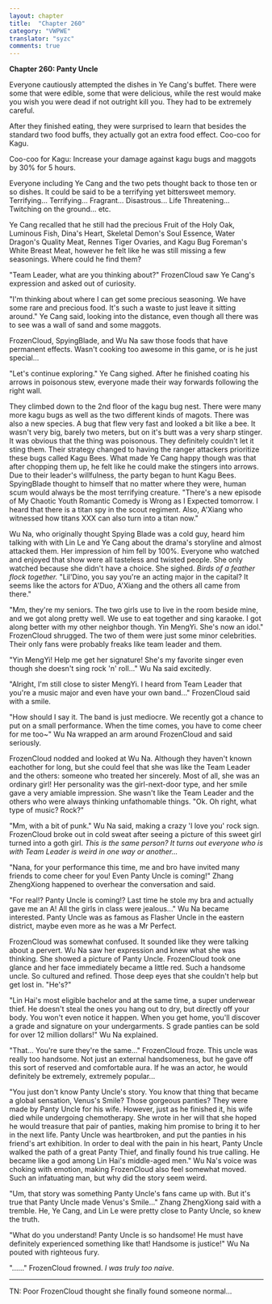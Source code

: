 ```yaml
---
layout: chapter
title:  "Chapter 260"
category: "VWPWE"
translator: "syzc"
comments: true
---
```


**Chapter 260: Panty Uncle**

Everyone cautiously attempted the dishes in Ye Cang's buffet. There were some that were edible, some that were delicious, while the rest would make you wish you were dead if not outright kill you. They had to be extremely careful.

After they finished eating, they were surprised to learn that besides the standard two food buffs, they actually got an extra food effect. Coo-coo for Kagu.

Coo-coo for Kagu: Increase your damage against kagu bugs and maggots by 30% for 5 hours.

Everyone including Ye Cang and the two pets thought back to those ten or so dishes. It could be said to be a terrifying yet bittersweet memory. Terrifying... Terrifying... Fragrant... Disastrous... Life Threatening... Twitching on the ground... etc.

Ye Cang recalled that he still had the precious Fruit of the Holy Oak, Luminous Fish, Dina's Heart, Skeletal Demon's Soul Essence, Water Dragon's Quality Meat, Rennes Tiger Ovaries, and Kagu Bug Foreman's White Breast Meat, however he felt like he was still missing a few seasonings. Where could he find them?

"Team Leader, what are you thinking about?" FrozenCloud saw Ye Cang's expression and asked out of curiosity.

"I'm thinking about where I can get some precious seasoning. We have some rare and precious food. It's such a waste to just leave it sitting around." Ye Cang said, looking into the distance, even though all there was to see was a wall of sand and some maggots.

FrozenCloud, SpyingBlade, and Wu Na saw those foods that have permanent effects. Wasn't cooking too awesome in this game, or is he just special...

"Let's continue exploring." Ye Cang sighed. After he finished coating his arrows in poisonous stew, everyone made their way forwards following the right wall.

They climbed down to the 2nd floor of the kagu bug nest. There were many more kagu bugs as well as the two different kinds of magots. There was also a new species. A bug that flew very fast and looked a bit like a bee. It wasn't very big, barely two meters, but on it's butt was a very sharp stinger. It was obvious that the thing was poisonous. They definitely couldn't let it sting them. Their strategy changed to having the ranger attackers prioritize these bugs called Kagu Bees. What made Ye Cang happy though was that after chopping them up, he felt like he could make the stingers into arrows. Due to their leader's willfulness, the party began to hunt Kagu Bees. SpyingBlade thought to himself that no matter where they were, human scum would always be the most terrifying creature. "There's a new episode of My Chaotic Youth Romantic Comedy is Wrong as I Expected tomorrow. I heard that there is a titan spy in the scout regiment. Also, A'Xiang who witnessed how titans XXX can also turn into a titan now."

Wu Na, who originally thought Spying Blade was a cold guy, heard him talking with with Lin Le and Ye Cang about the drama's storyline and almost attacked them. Her impression of him fell by 100%. Everyone who watched and enjoyed that show were all tasteless and twisted people. She only watched because she didn't have a choice. She sighed. *Birds of a feather flock together.* "Lil'Dino, you say you're an acting major in the capital? It seems like the actors for A'Duo, A'Xiang and the others all came from there."

"Mm, they're my seniors. The two girls use to live in the room beside mine, and we got along pretty well. We use to eat together and sing karaoke. I got along better with my other neighbor though. Yin MengYi. She's now an idol." FrozenCloud shrugged. The two of them were just some minor celebrities. Their only fans were probably freaks like team leader and them.

"Yin MengYi! Help me get her signature! She's my favorite singer even though she doesn't sing rock 'n' roll..." Wu Na said excitedly.

"Alright, I'm still close to sister MengYi. I heard from Team Leader that you're a music major and even have your own band..." FrozenCloud said with a smile.

"How should I say it. The band is just mediocre. We recently got a chance to put on a small performance. When the time comes, you have to come cheer for me too~" Wu Na wrapped an arm around FrozenCloud and said seriously.

FrozenCloud nodded and looked at Wu Na. Although they haven't known eachother for long, but she could feel that she was like the Team Leader and the others: someone who treated her sincerely. Most of all, she was an ordinary girl! Her personality was the girl-next-door type, and her smile gave a very amiable impression. She wasn't like the Team Leader and the others who were always thinking unfathomable things. "Ok. Oh right, what type of music? Rock?"

"Mm, with a bit of punk." Wu Na said, making a crazy 'I love you' rock sign. FrozenCloud broke out in cold sweat after seeing a picture of this sweet girl turned into a goth girl. *This is the same person? It turns out everyone who is with Team Leader is weird in one way or another...* 

"Nana, for your performance this time, me and bro have invited many friends to come cheer for you! Even Panty Uncle is coming!" Zhang ZhengXiong happened to overhear the conversation and said.

"For real!? Panty Uncle is coming!? Last time he stole my bra and actually gave me an A! All the girls in class were jealous..." Wu Na became interested. Panty Uncle was as famous as Flasher Uncle in the eastern district, maybe even more as he was a Mr Perfect.

FrozenCloud was somewhat confused. It sounded like they were talking about a pervert. Wu Na saw her expression and knew what she was thinking. She showed a picture of Panty Uncle. FrozenCloud took one glance and her face immediately became a little red. Such a handsome uncle. So cultured and refined. Those deep eyes that she couldn't help but get lost in. "He's?"

"Lin Hai's most eligible bachelor and at the same time, a super underwear thief. He doesn't steal the ones you hang out to dry, but directly off your body. You won't even notice it happen. When you get home, you'll discover a grade and signature on your undergarments. S grade panties can be sold for over 12 million dollars!" Wu Na explained.

"That... You're sure they're the same..." FrozenCloud froze. This uncle was really too handsome. Not just an external handsomeness, but he gave off this sort of reserved and comfortable aura. If he was an actor, he would definitely be extremely, extremely popular...

"You just don't know Panty Uncle's story. You know that thing that became a global sensation, Venus's Smile? Those gorgeous panties? They were made by Panty Uncle for his wife. However, just as he finished it, his wife died while undergoing chemotherapy. She wrote in her will that she hoped he would treasure that pair of panties, making him promise to bring it to her in the next life. Panty Uncle was heartbroken, and put the panties in his friend's art exhibition. In order to deal with the pain in his heart, Panty Uncle walked the path of a great Panty Thief, and finally found his true calling. He became like a god among Lin Hai's middle-aged men." Wu Na's voice was choking with emotion, making FrozenCloud also feel somewhat moved. Such an infatuating man, but why did the story seem weird.

"Um, that story was something Panty Uncle's fans came up with. But it's true that Panty Uncle made Venus's Smile..." Zhang ZhengXiong said with a tremble. He, Ye Cang, and Lin Le were pretty close to Panty Uncle, so knew the truth.

"What do you understand! Panty Uncle is so handsome! He must have definitely experienced something like that! Handsome is justice!" Wu Na pouted with righteous fury.

"......" FrozenCloud frowned. *I was truly too naive.*

---

TN: Poor FrozenCloud thought she finally found someone normal...
